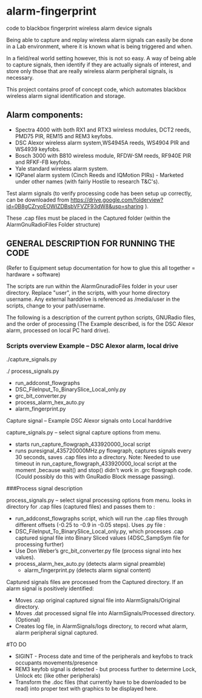# alarm-fingerprint
code to blackbox fingerprint wireless alarm device signals

Being able to capture and replay wireless alarm signals can easily be done in a Lab environment, where it is known what is being triggered and when.

In a field/real world setting however, this is not so easy. A way of being able to capture signals, then identify if they are actually signals of interest, and store only those that are really wireless alarm peripheral signals, is necessary.

This project contains proof of concept code, which automates blackbox wireless alarm signal identification and storage.

## Alarm components:
- Spectra 4000 with both RX1 and RTX3 wireless modules, DCT2 reeds, PMD75 PIR, REM15 and REM3 keyfobs.
- DSC Alexor wireless alarm system,WS4945A reeds, WS4904 PIR and WS4939 keyfobs.
- Bosch 3000 with B810 wireless module, RFDW-SM reeds, RF940E PIR and RFKF-FB keyfobs.
- Yale standard wireless alarm system.
- IQPanel alarm system (Cinch Reeds and IQMotion PIRs) - Marketed under other names (with fairly Hostile to research T&C's).

Test alarm signals (to verify processing code has been setup up correctly, can be downloaded from https://drive.google.com/folderview?id=0B8gCZryoEOWIZDBsbVFVZF93dW8&usp=sharing ).

These .cap files must be placed in the Captured folder (within the AlarmGnuRadioFiles Folder structure)

## GENERAL DESCRIPTION FOR RUNNING THE CODE

(Refer to Equipment setup documentation for how to glue this all together = hardware + software)

The scripts are run within the AlarmGnuradioFiles folder in your user directory. Replace "user", in the scripts, with your home directory username. Any external harddrive is referenced as /media/user in the scripts, change to your path/username.
  
The following is a description of the current python scripts, GNURadio files, and the order of processing (The Example described, is for the DSC Alexor alarm, processed on local PC hard drive).

### Scripts overview Example – DSC Alexor alarm, local drive

./capture_signals.py

./ process_signals.py 
   - run_addconst_flowgraphs 
   - DSC_FileInput_To_BinarySlice_Local_only.py 
   - grc_bit_converter.py 
   - process_alarm_hex_auto.py 
   - alarm_fingerprint.py

Capture signal – Example DSC Alexor signals onto Local harddrive

capture_signals.py – select signal capture options from menu.
  - starts run_capture_flowgraph_433920000_local script
  - runs puresignal_435720000MHz.py flowgraph, captures signals every 30 seconds, saves .cap files into a directory.
Note: Needed to use timeout in run_capture_flowgraph_433920000_local script at the moment ,because wait() and stop() didn't work in .grc flowgraph code. (Could possibly do this with GnuRadio Block message passing). 

###Process signal description

process_signals.py – select signal processing options from menu. looks in directory for .cap files (captured files) and passes them to :
- run_addconst_flowgraphs script, which will run the .cap files through different offsets (-0.25 to -0.9 in -0.05 steps). Uses .py file :
- DSC_FileInput_To_BinarySlice_Local_only.py, which processes .cap captured signal file into Binary Sliced values (4DSC_SampSym file for processing further)
- Use Don Weber’s grc_bit_converter.py file (process signal into hex values).
- process_alarm_hex_auto.py (detects alarm signal preamble)
  - alarm_fingerprint.py (detects alarm signal content)

Captured signals files are processed from the Captured directory. If an alarm signal is positively identified:

- Moves .cap original captured signal file into AlarmSignals/Original directory.
- Moves .dat processed signal file into AlarmSignals/Processed directory. (Optional)
- Creates log file, in AlarmSignals/logs directory, to record what alarm, alarm peripheral signal captured.

#TO DO
* SIGINT - Process date and time of the peripherals and keyfobs to track occupants movements/presence
* REM3 keyfob signal is detected - but process further to determine Lock, Unlock etc (like other peripherals)
* Transform the .doc files (that currently have to be downloaded to be read) into proper text with graphics to be displayed here. 
